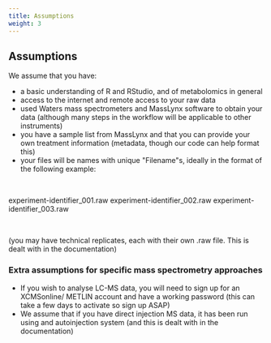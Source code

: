 ```yaml
---
title: Assumptions
weight: 3
---
```


## Assumptions

We assume that you have:
* a basic understanding of R and RStudio, and of metabolomics in general
* access to the internet and remote access to your raw data
* used Waters mass spectrometers and MassLynx software to obtain your data (although many steps in the workflow will be applicable to other instruments)
* you have a sample list from MassLynx and that you can provide your own treatment information (metadata, though our code can help format this)
* your files will be names with unique "Filename"s, ideally in the format of the following example:

<br>

experiment-identifier_001.raw
experiment-identifier_002.raw
experiment-identifier_003.raw

<br>

(you may have technical replicates, each with their own .raw file. This is dealt with in the documentation)

### Extra assumptions for specific mass spectrometry approaches

* If you wish to analyse LC-MS data, you will need to sign up for an XCMSonline/ METLIN account and have a working password (this can take a few days to activate so sign up ASAP)
* We assume that if you have direct injection MS data, it has been run using and autoinjection system (and this is dealt with in the documentation)

